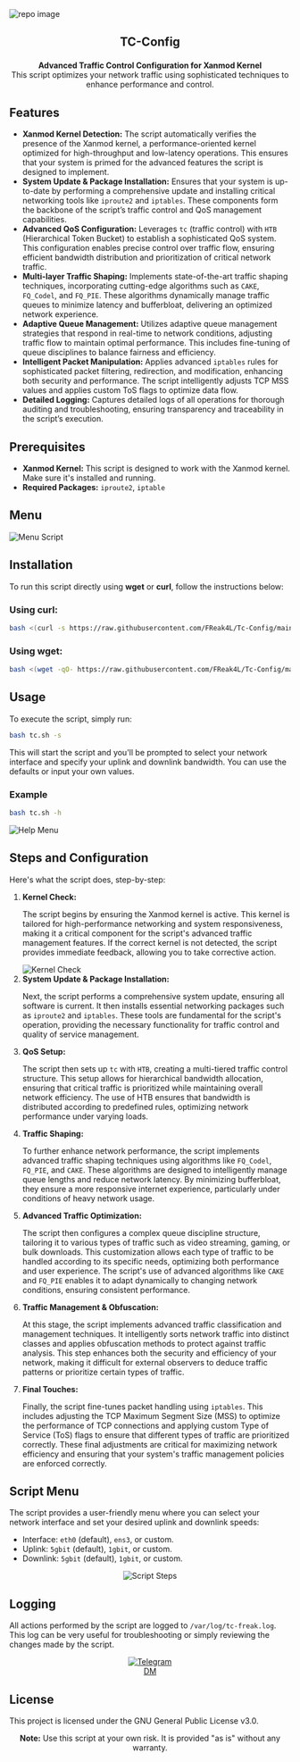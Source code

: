 <img src="https://socialify.git.ci/FReak4L/Tc-Config/image?description=1&font=Source%20Code%20Pro&language=1&logo=https%3A%2F%2Fraw.githubusercontent.com%2FFReak4L%2Fwarp-plus%2Fmain%2Fimg%2F%2540FReakXray.png&name=1&pattern=Brick%20Wall&theme=Dark" alt="repo image" />

<H2><p align="center"><strong>TC-Config</strong></p></H2>


<p align="center">
  <strong>Advanced Traffic Control Configuration for Xanmod Kernel</strong><br />
  This script optimizes your network traffic using sophisticated techniques to enhance performance and control.
</p>

## Features

<ul>
  <li><strong>Xanmod Kernel Detection:</strong> The script automatically verifies the presence of the Xanmod kernel, a performance-oriented kernel optimized for high-throughput and low-latency operations. This ensures that your system is primed for the advanced features the script is designed to implement.</li>
  <li><strong>System Update & Package Installation:</strong> Ensures that your system is up-to-date by performing a comprehensive update and installing critical networking tools like <code>iproute2</code> and <code>iptables</code>. These components form the backbone of the script’s traffic control and QoS management capabilities.</li>
  <li><strong>Advanced QoS Configuration:</strong> Leverages <code>tc</code> (traffic control) with <code>HTB</code> (Hierarchical Token Bucket) to establish a sophisticated QoS system. This configuration enables precise control over traffic flow, ensuring efficient bandwidth distribution and prioritization of critical network traffic.</li>
  <li><strong>Multi-layer Traffic Shaping:</strong> Implements state-of-the-art traffic shaping techniques, incorporating cutting-edge algorithms such as <code>CAKE</code>, <code>FQ_Codel</code>, and <code>FQ_PIE</code>. These algorithms dynamically manage traffic queues to minimize latency and bufferbloat, delivering an optimized network experience.</li>
  <li><strong>Adaptive Queue Management:</strong> Utilizes adaptive queue management strategies that respond in real-time to network conditions, adjusting traffic flow to maintain optimal performance. This includes fine-tuning of queue disciplines to balance fairness and efficiency.</li>
  <li><strong>Intelligent Packet Manipulation:</strong> Applies advanced <code>iptables</code> rules for sophisticated packet filtering, redirection, and modification, enhancing both security and performance. The script intelligently adjusts TCP MSS values and applies custom ToS flags to optimize data flow.</li>
  <li><strong>Detailed Logging:</strong> Captures detailed logs of all operations for thorough auditing and troubleshooting, ensuring transparency and traceability in the script’s execution.</li>
</ul>


## Prerequisites

<ul>
  <li><strong>Xanmod Kernel:</strong> This script is designed to work with the Xanmod kernel. Make sure it's installed and running.</li>
  <li><strong>Required Packages:</strong> <code>iproute2</code>, <code>iptable</code></li>
</ul>

## Menu 
<img src="https://raw.githubusercontent.com/FReak4L/Tc-Config/main/img/menu.jpg" alt="Menu Script" />

## Installation

<p>To run this script directly using <strong>wget</strong> or <strong>curl</strong>, follow the instructions below:</p>

<h3>Using curl:</h3>

```bash
bash <(curl -s https://raw.githubusercontent.com/FReak4L/Tc-Config/main/tc.sh) -s
```

<h3>Using wget:</h3>

```bash
bash <(wget -qO- https://raw.githubusercontent.com/FReak4L/Tc-Config/main/tc.sh) -s
```

## Usage

<p>To execute the script, simply run:</p>

```bash
bash tc.sh -s
```

<p>This will start the script and you'll be prompted to select your network interface and specify your uplink and downlink bandwidth. You can use the defaults or input your own values.</p>

<h3>Example</h3>

```bash
bash tc.sh -h
```
<img src="https://raw.githubusercontent.com/FReak4L/Tc-Config/main/img/help.jpg" alt="Help Menu" />

## Steps and Configuration

Here's what the script does, step-by-step:

<ol>
  <li>
    <strong>Kernel Check:</strong> 
    <p>The script begins by ensuring the Xanmod kernel is active. This kernel is tailored for high-performance networking and system responsiveness, making it a critical component for the script's advanced traffic management features. If the correct kernel is not detected, the script provides immediate feedback, allowing you to take corrective action.</p>
    <img src="https://raw.githubusercontent.com/FReak4L/Tc-Config/main/img/chk-kernel.jpg" alt="Kernel Check" />
  </li>
  
  <li>
    <strong>System Update & Package Installation:</strong> 
    <p>Next, the script performs a comprehensive system update, ensuring all software is current. It then installs essential networking packages such as <code>iproute2</code> and <code>iptables</code>. These tools are fundamental for the script's operation, providing the necessary functionality for traffic control and quality of service management.</p>
  </li>
  
  <li>
    <strong>QoS Setup:</strong> 
    <p>The script then sets up <code>tc</code> with <code>HTB</code>, creating a multi-tiered traffic control structure. This setup allows for hierarchical bandwidth allocation, ensuring that critical traffic is prioritized while maintaining overall network efficiency. The use of HTB ensures that bandwidth is distributed according to predefined rules, optimizing network performance under varying loads.</p>
  </li>
  
  <li>
    <strong>Traffic Shaping:</strong> 
    <p>To further enhance network performance, the script implements advanced traffic shaping techniques using algorithms like <code>FQ_Codel</code>, <code>FQ_PIE</code>, and <code>CAKE</code>. These algorithms are designed to intelligently manage queue lengths and reduce network latency. By minimizing bufferbloat, they ensure a more responsive internet experience, particularly under conditions of heavy network usage.</p>
  </li>
  
  <li>
    <strong>Advanced Traffic Optimization:</strong>
    <p>The script then configures a complex queue discipline structure, tailoring it to various types of traffic such as video streaming, gaming, or bulk downloads. This customization allows each type of traffic to be handled according to its specific needs, optimizing both performance and user experience. The script's use of advanced algorithms like <code>CAKE</code> and <code>FQ_PIE</code> enables it to adapt dynamically to changing network conditions, ensuring consistent performance.</p>
  </li>
  
  <li>
    <strong>Traffic Management & Obfuscation:</strong> 
    <p>At this stage, the script implements advanced traffic classification and management techniques. It intelligently sorts network traffic into distinct classes and applies obfuscation methods to protect against traffic analysis. This step enhances both the security and efficiency of your network, making it difficult for external observers to deduce traffic patterns or prioritize certain types of traffic.</p>
  </li>
  
  <li>
    <strong>Final Touches:</strong>
    <p>Finally, the script fine-tunes packet handling using <code>iptables</code>. This includes adjusting the TCP Maximum Segment Size (MSS) to optimize the performance of TCP connections and applying custom Type of Service (ToS) flags to ensure that different types of traffic are prioritized correctly. These final adjustments are critical for maximizing network efficiency and ensuring that your system's traffic management policies are enforced correctly.</p>
  </li>
</ol>


## Script Menu

<p>The script provides a user-friendly menu where you can select your network interface and set your desired uplink and downlink speeds:</p>

<ul>
  <li>Interface: <code>eth0</code> (default), <code>ens3</code>, or custom.</li>
  <li>Uplink: <code>5gbit</code> (default), <code>1gbit</code>, or custom.</li>
  <li>Downlink: <code>5gbit</code> (default), <code>1gbit</code>, or custom.</li>
</ul>

<p align="center">
  <img src="https://raw.githubusercontent.com/FReak4L/Tc-Config/main/img/step.jpg" alt="Script Steps" />
</p>

## Logging

<p>All actions performed by the script are logged to <code>/var/log/tc-freak.log</code>. This log can be very useful for troubleshooting or simply reviewing the changes made by the script.</p>

<p align="center">
  <a href="https://t.me/FReak_4L">
    <img src="https://img.icons8.com/?size=100&id=k4jADXhS5U1t&format=png&color=000000" alt="Telegram" />
  </a>
  <br />
  <a href="https://t.me/FReak_4L">DM</a>
</p>

## License

<p>This project is licensed under the GNU General Public License v3.0.</p>

<p align="center"><strong>Note:</strong> Use this script at your own risk. It is provided "as is" without any warranty.</p>

